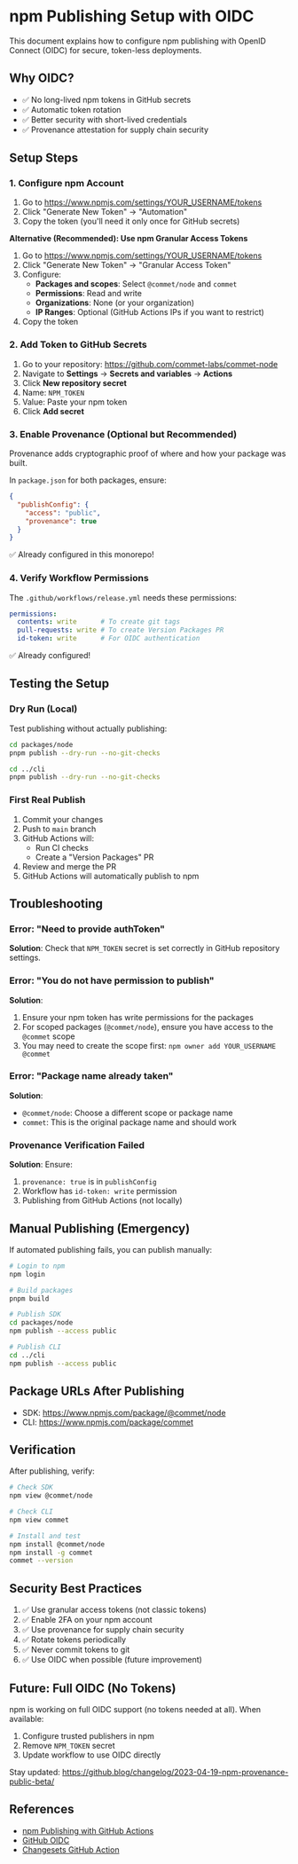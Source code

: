 # npm Publishing Setup with OIDC

This document explains how to configure npm publishing with OpenID Connect (OIDC) for secure, token-less deployments.

## Why OIDC?

- ✅ No long-lived npm tokens in GitHub secrets
- ✅ Automatic token rotation
- ✅ Better security with short-lived credentials
- ✅ Provenance attestation for supply chain security

## Setup Steps

### 1. Configure npm Account

1. Go to https://www.npmjs.com/settings/YOUR_USERNAME/tokens
2. Click "Generate New Token" → "Automation"
3. Copy the token (you'll need it only once for GitHub secrets)

**Alternative (Recommended): Use npm Granular Access Tokens**

1. Go to https://www.npmjs.com/settings/YOUR_USERNAME/tokens
2. Click "Generate New Token" → "Granular Access Token"
3. Configure:
   - **Packages and scopes**: Select `@commet/node` and `commet`
   - **Permissions**: Read and write
   - **Organizations**: None (or your organization)
   - **IP Ranges**: Optional (GitHub Actions IPs if you want to restrict)
4. Copy the token

### 2. Add Token to GitHub Secrets

1. Go to your repository: https://github.com/commet-labs/commet-node
2. Navigate to **Settings** → **Secrets and variables** → **Actions**
3. Click **New repository secret**
4. Name: `NPM_TOKEN`
5. Value: Paste your npm token
6. Click **Add secret**

### 3. Enable Provenance (Optional but Recommended)

Provenance adds cryptographic proof of where and how your package was built.

In `package.json` for both packages, ensure:

```json
{
  "publishConfig": {
    "access": "public",
    "provenance": true
  }
}
```

✅ Already configured in this monorepo!

### 4. Verify Workflow Permissions

The `.github/workflows/release.yml` needs these permissions:

```yaml
permissions:
  contents: write      # To create git tags
  pull-requests: write # To create Version Packages PR
  id-token: write      # For OIDC authentication
```

✅ Already configured!

## Testing the Setup

### Dry Run (Local)

Test publishing without actually publishing:

```bash
cd packages/node
pnpm publish --dry-run --no-git-checks

cd ../cli
pnpm publish --dry-run --no-git-checks
```

### First Real Publish

1. Commit your changes
2. Push to `main` branch
3. GitHub Actions will:
   - Run CI checks
   - Create a "Version Packages" PR
4. Review and merge the PR
5. GitHub Actions will automatically publish to npm

## Troubleshooting

### Error: "Need to provide authToken"

**Solution**: Check that `NPM_TOKEN` secret is set correctly in GitHub repository settings.

### Error: "You do not have permission to publish"

**Solution**: 
1. Ensure your npm token has write permissions for the packages
2. For scoped packages (`@commet/node`), ensure you have access to the `@commet` scope
3. You may need to create the scope first: `npm owner add YOUR_USERNAME @commet`

### Error: "Package name already taken"

**Solution**:
- `@commet/node`: Choose a different scope or package name
- `commet`: This is the original package name and should work

### Provenance Verification Failed

**Solution**: Ensure:
1. `provenance: true` is in `publishConfig`
2. Workflow has `id-token: write` permission
3. Publishing from GitHub Actions (not locally)

## Manual Publishing (Emergency)

If automated publishing fails, you can publish manually:

```bash
# Login to npm
npm login

# Build packages
pnpm build

# Publish SDK
cd packages/node
npm publish --access public

# Publish CLI
cd ../cli
npm publish --access public
```

## Package URLs After Publishing

- SDK: https://www.npmjs.com/package/@commet/node
- CLI: https://www.npmjs.com/package/commet

## Verification

After publishing, verify:

```bash
# Check SDK
npm view @commet/node

# Check CLI
npm view commet

# Install and test
npm install @commet/node
npm install -g commet
commet --version
```

## Security Best Practices

1. ✅ Use granular access tokens (not classic tokens)
2. ✅ Enable 2FA on your npm account
3. ✅ Use provenance for supply chain security
4. ✅ Rotate tokens periodically
5. ✅ Never commit tokens to git
6. ✅ Use OIDC when possible (future improvement)

## Future: Full OIDC (No Tokens)

npm is working on full OIDC support (no tokens needed at all). When available:

1. Configure trusted publishers in npm
2. Remove `NPM_TOKEN` secret
3. Update workflow to use OIDC directly

Stay updated: https://github.blog/changelog/2023-04-19-npm-provenance-public-beta/

## References

- [npm Publishing with GitHub Actions](https://docs.npmjs.com/generating-provenance-statements)
- [GitHub OIDC](https://docs.github.com/en/actions/deployment/security-hardening-your-deployments/about-security-hardening-with-openid-connect)
- [Changesets GitHub Action](https://github.com/changesets/action)

